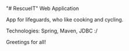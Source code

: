 "# RescueIT" Web Application

App for lifeguards, who like cooking and cycling.

Technologies: Spring, Maven, JDBC :/

Greetings for all!
